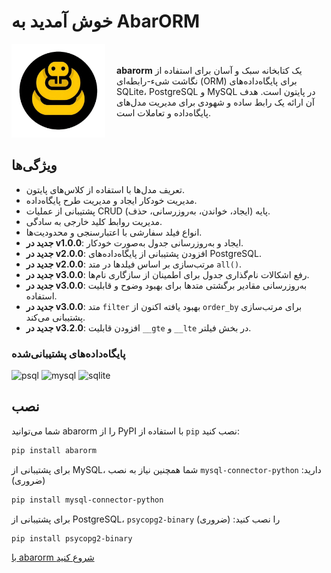 # خوش آمدید به AbarORM


<div style="display: flex; align-items: center;"> <div style="flex: 1;"> <img src="../images/logo.png" alt="لوگو" style="width: 150px; margin-right: 20px;"> </div> <div style="flex: 2;"> <p> <b>abarorm</b> یک کتابخانه سبک و آسان برای استفاده از نگاشت شیء-رابطه‌ای (ORM) برای پایگاه‌داده‌های SQLite، PostgreSQL و MySQL در پایتون است. هدف آن ارائه یک رابط ساده و شهودی برای مدیریت مدل‌های پایگاه‌داده و تعاملات است. </p> </div> </div>



## ویژگی‌ها
- تعریف مدل‌ها با استفاده از کلاس‌های پایتون.
- مدیریت خودکار ایجاد و مدیریت طرح پایگاه‌داده.
- پشتیبانی از عملیات CRUD (ایجاد، خواندن، به‌روزرسانی، حذف) پایه.
- مدیریت روابط کلید خارجی به سادگی.
- انواع فیلد سفارشی با اعتبارسنجی و محدودیت‌ها.
- **جدید در v1.0.0**:  ایجاد و به‌روزرسانی جدول به‌صورت خودکار.
- **جدید در v2.0.0**: افزودن پشتیبانی از پایگاه‌داده‌های PostgreSQL.
- **جدید در v2.0.0**: مرتب‌سازی بر اساس فیلدها در متد `all()`.
- **جدید در v3.0.0**: رفع اشکالات نام‌گذاری جدول برای اطمینان از سازگاری نام‌ها.
- **جدید در v3.0.0**: به‌روزرسانی مقادیر برگشتی متدها برای بهبود وضوح و قابلیت استفاده.
- **جدید در v3.0.0**: متد `filter` بهبود یافته اکنون از `order_by` برای مرتب‌سازی پشتیبانی می‌کند.
- **جدید در v3.2.0**: افزودن قابلیت `__gte` و `__lte` در بخش فیلتر.

### پایگاه‌داده‌های پشتیبانی‌شده

![psql](https://img.shields.io/badge/Postgresql-%2320232a.svg?style=for-the-badge&logo=postgresql)
![mysql](https://img.shields.io/badge/mysql-%2320232a.svg?style=for-the-badge&logo=mysql)
![sqlite](https://img.shields.io/badge/sqlite-%2320232a.svg?style=for-the-badge&logo=sqlite)


## نصب

شما می‌توانید abarorm را از PyPI با استفاده از `pip` نصب کنید:

```bash
pip install abarorm
```

برای پشتیبانی از MySQL، شما همچنین نیاز به نصب `mysql-connector-python` دارید: (ضروری)

```bash
pip install mysql-connector-python
```
برای پشتیبانی از PostgreSQL، `psycopg2-binary` را نصب کنید: (ضروری)

```bash
pip install psycopg2-binary
```

[با abarorm شروع کنید](/Introduction.fa)